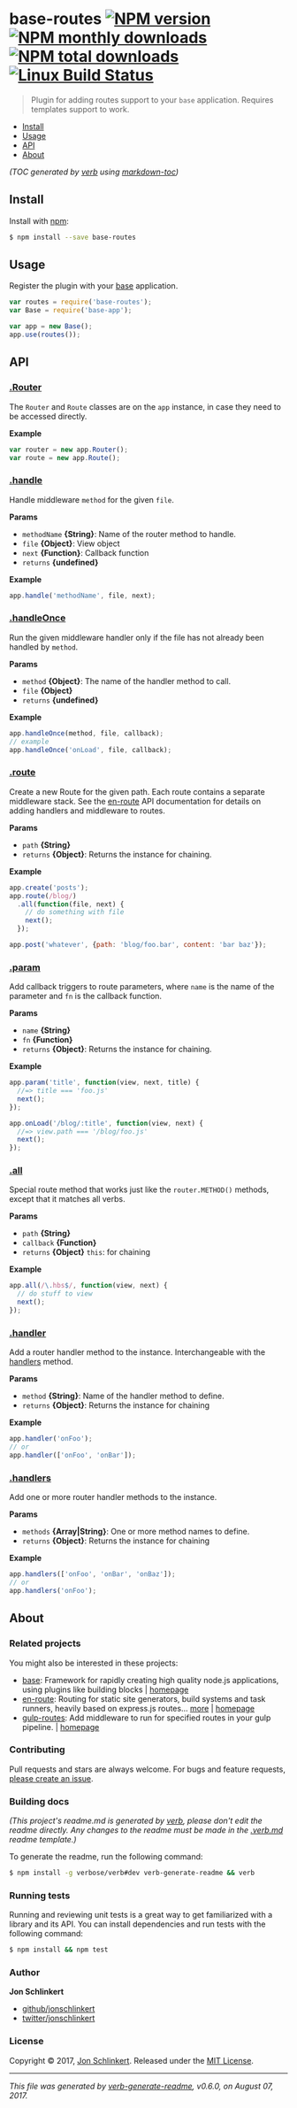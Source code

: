# base-routes [![NPM version](https://img.shields.io/npm/v/base-routes.svg?style=flat)](https://www.npmjs.com/package/base-routes) [![NPM monthly downloads](https://img.shields.io/npm/dm/base-routes.svg?style=flat)](https://npmjs.org/package/base-routes) [![NPM total downloads](https://img.shields.io/npm/dt/base-routes.svg?style=flat)](https://npmjs.org/package/base-routes) [![Linux Build Status](https://img.shields.io/travis/node-base/base-routes.svg?style=flat&label=Travis)](https://travis-ci.org/node-base/base-routes)

> Plugin for adding routes support to your `base` application. Requires templates support to work.

- [Install](#install)
- [Usage](#usage)
- [API](#api)
- [About](#about)

_(TOC generated by [verb](https://github.com/verbose/verb) using [markdown-toc](https://github.com/jonschlinkert/markdown-toc))_

## Install

Install with [npm](https://www.npmjs.com/):

```sh
$ npm install --save base-routes
```

## Usage

Register the plugin with your [base](https://github.com/node-base/base) application.

```js
var routes = require('base-routes');
var Base = require('base-app');

var app = new Base();
app.use(routes());
```

## API

### [.Router](index.js#L23)

The `Router` and `Route` classes are on the `app` instance, in case they need to be accessed directly.

**Example**

```js
var router = new app.Router();
var route = new app.Route();
```

### [.handle](index.js#L54)

Handle middleware `method` for the given `file`.

**Params**

* `methodName` **{String}**: Name of the router method to handle.
* `file` **{Object}**: View object
* `next` **{Function}**: Callback function
* `returns` **{undefined}**

**Example**

```js
app.handle('methodName', file, next);
```

### [.handleOnce](index.js#L114)

Run the given middleware handler only if the file has not already been handled by `method`.

**Params**

* `method` **{Object}**: The name of the handler method to call.
* `file` **{Object}**
* `returns` **{undefined}**

**Example**

```js
app.handleOnce(method, file, callback);
// example
app.handleOnce('onLoad', file, callback);
```

### [.route](index.js#L200)

Create a new Route for the given path. Each route contains a separate middleware stack. See the [en-route](https://github.com/jonschlinkert/en-route) API documentation for details on adding handlers and middleware to routes.

**Params**

* `path` **{String}**
* `returns` **{Object}**: Returns the instance for chaining.

**Example**

```js
app.create('posts');
app.route(/blog/)
  .all(function(file, next) {
    // do something with file
    next();
  });

app.post('whatever', {path: 'blog/foo.bar', content: 'bar baz'});
```

### [.param](index.js#L228)

Add callback triggers to route parameters, where `name` is the name of the parameter and `fn` is the callback function.

**Params**

* `name` **{String}**
* `fn` **{Function}**
* `returns` **{Object}**: Returns the instance for chaining.

**Example**

```js
app.param('title', function(view, next, title) {
  //=> title === 'foo.js'
  next();
});

app.onLoad('/blog/:title', function(view, next) {
  //=> view.path === '/blog/foo.js'
  next();
});
```

### [.all](index.js#L252)

Special route method that works just like the `router.METHOD()` methods, except that it matches all verbs.

**Params**

* `path` **{String}**
* `callback` **{Function}**
* `returns` **{Object}** `this`: for chaining

**Example**

```js
app.all(/\.hbs$/, function(view, next) {
  // do stuff to view
  next();
});
```

### [.handler](index.js#L274)

Add a router handler method to the instance. Interchangeable with the [handlers](#handlers) method.

**Params**

* `method` **{String}**: Name of the handler method to define.
* `returns` **{Object}**: Returns the instance for chaining

**Example**

```js
app.handler('onFoo');
// or
app.handler(['onFoo', 'onBar']);
```

### [.handlers](index.js#L293)

Add one or more router handler methods to the instance.

**Params**

* `methods` **{Array|String}**: One or more method names to define.
* `returns` **{Object}**: Returns the instance for chaining

**Example**

```js
app.handlers(['onFoo', 'onBar', 'onBaz']);
// or
app.handlers('onFoo');
```

## About

### Related projects

You might also be interested in these projects:

* [base](https://www.npmjs.com/package/base): Framework for rapidly creating high quality node.js applications, using plugins like building blocks | [homepage](https://github.com/node-base/base "Framework for rapidly creating high quality node.js applications, using plugins like building blocks")
* [en-route](https://www.npmjs.com/package/en-route): Routing for static site generators, build systems and task runners, heavily based on express.js routes… [more](https://github.com/jonschlinkert/en-route) | [homepage](https://github.com/jonschlinkert/en-route "Routing for static site generators, build systems and task runners, heavily based on express.js routes but works with file objects. Used by Assemble, Verb, and Template.")
* [gulp-routes](https://www.npmjs.com/package/gulp-routes): Add middleware to run for specified routes in your gulp pipeline. | [homepage](https://github.com/assemble/gulp-routes "Add middleware to run for specified routes in your gulp pipeline.")

### Contributing

Pull requests and stars are always welcome. For bugs and feature requests, [please create an issue](../../issues/new).

### Building docs

_(This project's readme.md is generated by [verb](https://github.com/verbose/verb-generate-readme), please don't edit the readme directly. Any changes to the readme must be made in the [.verb.md](.verb.md) readme template.)_

To generate the readme, run the following command:

```sh
$ npm install -g verbose/verb#dev verb-generate-readme && verb
```

### Running tests

Running and reviewing unit tests is a great way to get familiarized with a library and its API. You can install dependencies and run tests with the following command:

```sh
$ npm install && npm test
```

### Author

**Jon Schlinkert**

* [github/jonschlinkert](https://github.com/jonschlinkert)
* [twitter/jonschlinkert](https://twitter.com/jonschlinkert)

### License

Copyright © 2017, [Jon Schlinkert](https://github.com/jonschlinkert).
Released under the [MIT License](LICENSE).

***

_This file was generated by [verb-generate-readme](https://github.com/verbose/verb-generate-readme), v0.6.0, on August 07, 2017._